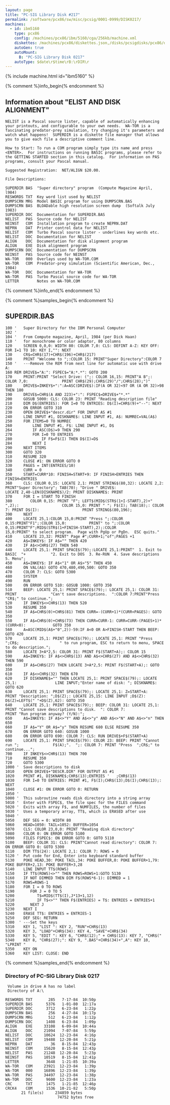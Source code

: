 ```yaml
---
layout: page
title: "PC-SIG Library Disk #217"
permalink: /software/pcx86/sw/misc/pcsig/0001-0999/DISK0217/
machines:
  - id: ibm5160
    type: pcx86
    config: /machines/pcx86/ibm/5160/cga/256kb/machine.xml
    diskettes: /machines/pcx86/diskettes.json,/disks/pcsigdisks/pcx86/diskettes.json
    autoGen: true
    autoMount:
      B: "PC-SIG Library Disk 0217"
    autoType: $date\r$time\rB:\rDIR\r
---
```


{% include machine.html id="ibm5160" %}

{% comment %}info_begin{% endcomment %}

## Information about "ELIST AND DISK ALIGNMENT"

    NELIST is a Pascal source lister, capable of automatically enhancing
    your printouts, and configurable to your own needs.  WA-TOR is a
    fascinating predator-prey simulation, try changing it's parameters and
    watch what happens!  SUPERDIR is a diskette file manager that allows
    you to give each file a descriptive comment line.
    
    How to Start: To run a COM program simply type its name and press
    <ENTER>.  For instructions on running BASIC programs, please refer to
    the GETTING STARTED section in this catalog.  For information on PAS
    programs, consult your Pascal manual.
    
    Suggested Registration:  NET/ALIGN $20.00.
    
    File Descriptions:
    
    SUPERDIR BAS  "Super directory" program  (Compute Magazine April, l984)
    RESWORDS TXT  Key word list used by NELIST
    DUMPSCRN MRG  Model BASIC program for using DUMPSCRN.BAS
    DUMPSCRN BAS  BLOADable high resolution screen dump  (Softalk July 1983)
    SUPERDIR DOC  Documentation for SUPERDIR.BAS
    NELIST   PAS  Source code for NELIST
    NEINST   COM  Installation program to create NEPRN.DAT
    NEPRN    DAT  Printer control data for NELIST
    NELIST   COM  Turbo Pascal source lister - underlines key words etc.
    NELIST   DOC  Documentation for NELIST
    ALIGN    DOC  Documentation for disk alignment program
    ALIGN    EXE  Disk alignment program
    DUMPSCRN DOC  Documentation for DUMPSCRN
    NEINST   PAS  Source code for NEINST
    WA-TOR   000  Overlays used by WA-TOR.COM
    WA-TOR   COM  Predator-prey simulation (Scientific American, Dec., 1984)
    WA-TOR   DOC  Documentation for WA-TOR
    WA-TOR   PAS  Turbo Pascal source code for WA-TOR
    LETTER        Notes on WA-TOR.COM
{% comment %}info_end{% endcomment %}

{% comment %}samples_begin{% endcomment %}

## SUPERDIR.BAS

```bas
100 '   Super Directory for the IBM Personal Computer
102 '
104 '   From Compute magazine, April, 1984 (per Dick Haan)
110 '   for monochrome or color adaptor, 80 columns
120     SCREEN 0,0,0: WIDTH 80: COLOR 7,0: CLS: DEFINT A-Z: KEY OFF:                       FOR I=1 TO 10: KEY I,"": NEXT
130     CR$=CHR$(17)+CHR$(196)+CHR$(217)
140     PRINT "Welcome to ";:COLOR 15: PRINT"Super Directory":COLOR 7
150 '   ---Remove the REM from next line for automatic use with drive A:
160 REM DRIVE$="A:": FSPEC$="A:*.*": GOTO 200
170     PRINT:PRINT "Select Drive: (";: COLOR 16,15: PRINT"A B";: COLOR 7,0:               PRINT CHR$(29);CHR$(29)"/";CHR$(28);")"
180     DRIVE$=INKEY$+":":A=ASC(DRIVE$):IF(A OR 32)<97 OR (A OR 32)>98 THEN 180
190     DRIVE$=CHR$(A AND 223)+":": FSPEC$=DRIVE$+"*.*"
200     GOSUB 5000: CLS: COLOR 23: PRINT "Reading description file"
210     DIM D$(ENTRIES): FOR I=0 TO ENTRIES: D$(I)=CHR$(9)+"--": NEXT
220     ON ERROR GOTO 310
230     OPEN DRIVE$+"descr.dir" FOR INPUT AS #1
240     LINE INPUT #1, DISKNAME$: LINE INPUT #1, A$: NUMREC=VAL(A$)
250     FOR ITEMS=0 TO NUMREC
260         LINE INPUT #1, F$: LINE INPUT #1, D$
264         IF ASC(D$)=9 THEN 290
270         FOR I=0 TO ENTRIES
280             IF F$=F$(I) THEN D$(I)=D$
284         NEXT I
290     NEXT ITEMS
300     GOTO 320
310     RESUME 320
320     CLOSE #1: ON ERROR GOTO 0
330     PAGES = INT(ENTRIES/10)
340     CURR = 0
350     START=CURR*10: FINISH=START+9: IF FINISH>ENTRIES THEN FINISH=ENTRIES
360     CLS: COLOR 0,15: LOCATE 2,1: PRINT STRING$(80,32): LOCATE 2,2:                     PRINT"Super Directory"; TAB(70); "Drive " DRIVE$:                               LOCATE 2,40-LEN(DISKNAME$)/2: PRINT DISKNAME$: PRINT
370     FOR I = START TO FINISH
380        COLOR 0,15: PRINT "F"; LEFT$(MID$(STR$(1+I-START),2)+" ",2);:                   COLOR 15,0: PRINT " "; F$(I); TAB(18);: COLOR 7: PRINT D$(I):                   PRINT STRING$(80,196);
390     NEXT
400     LOCATE 25,1:COLOR 15,0:PRINT "Press ";:COLOR 0,15:PRINT"F1";:COLOR 15,0:          PRINT" to ";:COLOR 0,15:PRINT"F";MID$(STR$(1+FINISH-START),2);:COLOR            15,0:PRINT" to select program.  Page with PgUp or PgDn.  ESC quits."
410     LOCATE 23,32: PRINT" Page #";CURR+1;"of";PAGES +1
420     A$=INKEY$: IF A$="" THEN 420
430     IF A$<>CHR$(27) THEN 540
440     LOCATE 25,1: PRINT SPACE$(79);:LOCATE 25,1:PRINT"  1. Exit to BASIC  "+           "2. Exit to DOS  3. Re-RUN  4. Save descriptions  5. Menu";
450     A$=INKEY$: IF A$<"1" OR A$>"5" THEN 450
460     ON VAL(A$) GOTO 470,480,490,500: GOTO 350
470     COLOR 7: CLS: GOTO 5300
480     SYSTEM
490     RUN
500     ON ERROR GOTO 510: GOSUB 1000: GOTO 350
510     BEEP: LOCATE 25,1: PRINT SPACE$(79);: LOCATE 25,1: COLOR 31: PRINT               "Can't save descriptions.  ":COLOR 7:PRINT"Press "CR$;" to continue.";
520     IF INKEY$<>CHR$(13) THEN 520
530     RESUME 350
540     IF A$=CHR$(0)+CHR$(81) THEN CURR=-(CURR+1)*(CURR<PAGES): GOTO 350
550     IF A$=CHR$(0)+CHR$(73) THEN CURR=CURR-1: CURR=CURR-(PAGES+1)*(CURR<0):            GOTO 350
560     A=ASC(MID$(A$+"0",2))-59:IF A<0 OR A>FINISH-START THEN BEEP: GOTO 420
570     LOCATE 25,1: PRINT SPACE$(79);: LOCATE 25,1: PRINT "Press ";CR$;                  " to run program, ESC to return to menu, SPACE to do description.";
580     LOCATE 3+A*2,5: COLOR 31: PRINT F$(START+A);: COLOR 15
590     A$=INKEY$: IF A$<>CHR$(13) AND A$<>CHR$(27) AND A$<>CHR$(32) THEN 590
600     IF A$=CHR$(27) THEN LOCATE 3+A*2,5: PRINT F$(START+A);: GOTO 350
610     IF A$<>CHR$(32) THEN 670
620     IF DISKNAME$="" THEN LOCATE 25,1: PRINT SPACE$(79);: LOCATE 25,1:                 LINE INPUT;"Enter name of disk: "; DISKNAME$: GOTO 620
630     LOCATE 25,1: PRINT SPACE$(79);: LOCATE 25,1: Z=START+A:                         PRINT "Description: ";D$(Z);: LOCATE 25,15: LINE INPUT ;D$(Z):                  D$(Z)=LEFT$(" "+D$(Z),62): GOTO 350
640     LOCATE 25,1: PRINT SPACE$(79);: BEEP: COLOR 31: LOCATE 25,1:                      PRINT "Cannot save descriptions to disk.  ": COLOR 7:                           PRINT "Run program anyway? (Y/N):";
650     A$=INKEY$: IF A$<>"Y" AND A$<>"y" AND A$<>"N" AND A$<>"n" THEN 650
660     IF A$="Y" OR A$="y" THEN RESUME 680 ELSE RESUME 350
670     ON ERROR GOTO 640: GOSUB 1000
680     ON ERROR GOTO 690: COLOR 7: CLS: RUN DRIVE$+F$(START+A)
690     LOCATE 25,1: PRINT SPACE$(79): COLOR 23: BEEP: PRINT "Cannot run ";               F$(A);".  ";: COLOR 7: PRINT "Press  ";CR$;" to continue...";
700     IF INKEY$<>CHR$(13) THEN 700
710     RESUME 350
720     GOTO 5300
1000 '  Save descriptions to disk
1010    OPEN DRIVE$+"DESCR.DIR" FOR OUTPUT AS #1
1020    PRINT #1, DISKNAME$;CHR$(13);ENTRIES '   ;CHR$(13)
1030    FOR I=0 TO ENTRIES: PRINT #1, F$(I);CHR$(13);D$(I);CHR$(13);: NEXT
1040    CLOSE #1: ON ERROR GOTO 0: RETURN
1050 '
5000 '  This subroutine reads disk directory into a string array
5010 '  Enter with FSPEC$, the file spec for the FILES command
5020 '  Exits with array F$, and NUMFILES, the number of files
5030 '  Uses a temporary array, TT$, which is ERASED after use
5040 '
5050    DEF SEG = 0: WIDTH 80
5060    HEAD=1050: TAIL=1052: BUFFER=1054
5070    CLS: COLOR 23,0,0: PRINT "Reading disk directory"
5080    COLOR 0: ON ERROR GOTO 5100
5090    FILES FSPEC$: ON ERROR GOTO 0: GOTO 5110
5100    BEEP: COLOR 31: CLS: PRINT"Cannot read directory": COLOR 7:                       ON ERROR GOTO 0: GOTO 5300
5110    DIM TT$(24): LOCATE 2,1: COLOR 7: ROWS = 0
5120 '  Put code for End, Enter into keyboard standard buffer
5130    POKE HEAD,30: POKE TAIL,34: POKE BUFFER,0: POKE BUFFER+1,79:                      POKE BUFFER+2,13: POKE BUFFER+3,28
5140    LINE INPUT TT$(ROWS)
5150    IF TT$(ROWS)<>"" THEN ROWS=ROWS+1:GOTO 5130
5160    IF NOT DIMMED THEN DIM F$(ROWS*6-1): DIMMED = 1
5170    ROWS=ROWS-1
5180    FOR I = 0 TO ROWS
5190       FOR J = 0 TO 5
5200          T$=MID$(TT$(I),J*13+1,12)
5210          IF T$<>"" THEN F$(ENTRIES) = T$: ENTRIES = ENTRIES+1
5220       NEXT J
5230    NEXT I
5240    ERASE TT$: ENTRIES = ENTRIES-1
5250    DEF SEG: RETURN
5300  ' ---Set the keys
5310    KEY 1, "LIST ": KEY 2, "RUN"+CHR$(13)
5320    KEY 3, "LOAD"+CHR$(34): KEY 4, "SAVE"+CHR$(34)
5330    KEY 5, "EDIT ": KEY 6, "CHR$(12);" + CHR$(13): KEY 7, "CHR$("
5340    KEY 8, "CHR$(27);": KEY 9, ".BAS"+CHR$(34)+",A": KEY 10, "LPRINT "
5350    KEY ON
5360    KEY LIST: CLOSE: END
```

{% comment %}samples_end{% endcomment %}

### Directory of PC-SIG Library Disk 0217

     Volume in drive A has no label
     Directory of A:\

    RESWORDS TXT       285   7-17-84  10:50p
    SUPERDIR BAS      5376   1-01-80  12:17a
    SUPERDIR DOC      3712   6-23-84   1:22p
    DUMPSCRN BAS       256   4-27-84  10:17p
    DUMPSCRN MRG       512   6-23-84   1:12p
    DUMPSCRN DOC      1408   6-23-84   1:09p
    ALIGN    EXE     33108   6-09-84  10:44a
    ALIGN    DOC     21094   7-07-84   5:59p
    NELIST   DOC     10624  12-23-84   4:16p
    NELIST   COM     19488  12-20-84   5:21p
    NEPRN    DAT        36   8-15-84  12:43p
    NEINST   COM     15620   8-15-84  12:43p
    NELIST   PAS     21248  12-20-84   5:23p
    NEINST   PAS     10519   8-15-84  12:41p
    LETTER            3648   1-21-85  10:39a
    WA-TOR   COM     23921  12-23-84   1:39p
    WA-TOR   000     16896  12-23-84   1:39p
    WA-TOR   PAS     34497  12-23-84   1:38p
    WA-TOR   DOC      9600  12-23-84   1:23a
    CRC      TXT      1475   1-21-85  12:46p
    CRCK4    COM      1536  10-21-82   5:50p
           21 file(s)     234859 bytes
                           74752 bytes free
